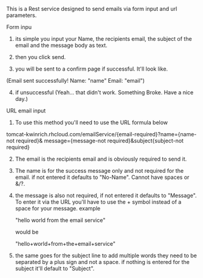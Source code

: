 This is a Rest service designed to send emails via form input and url parameters.


Form inpu

1. its simple you input your Name, the recipients email, the subject of the email and the message body as text.

2. then you click send.

3. you will be sent to a confirm page if successful. It'll look like.

(Email sent successfully!
 Name: "name"
 Email: "email")
 
4. if unsuccessful
(Yeah... that didn't work. Something Broke. Have a nice day.)




URL email input
1. To use this method you'll need to use the URL formula below

tomcat-kwinrich.rhcloud.com/emailService/{email-required}?name={name-not required}&
message={message-not required}&subject{subject-not required}

2. The email is the recipients email and is obviously required to send it.

3. The name is for the success message only and not required for the email. if not entered it defaults to "No-Name".
Cannot have spaces or &/?.

4. the message is also not required, if not entered it defaults to "Message". To enter it via the URL you'll have to use
the + symbol instead of a space for your message.
    example

    "hello world from the email service"

    would be

    "hello+world+from+the+email+service"

5. the same goes for the subject line to add multiple words they need to be separated by a plus sign and not a space.
if nothing is entered for the subject it'll default to "Subject".
